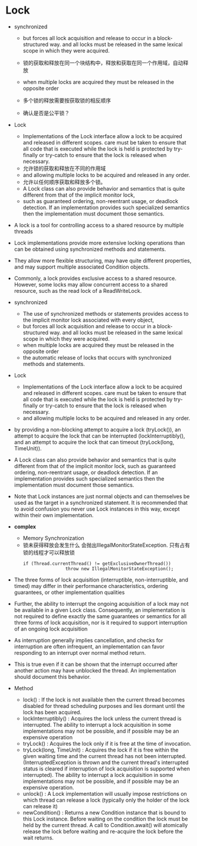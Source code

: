 # Lock

- synchronized
    - but forces all lock acquisition and release to occur in a block-structured way. and all locks must be released in the same lexical scope in which they were acquired.
    - 锁的获取和释放在同一个块结构中，释放和获取在同一个作用域，自动释放
    - when multiple locks are acquired they must be released in the opposite order
    - 多个锁的释放需要按获取锁的相反顺序
    
    - 确认是否是公平锁？

- Lock
    - Implementations of the Lock interface allow a lock to be acquired and released in different scopes. care must be taken to ensure that all code that is executed while the lock is held is protected by try-finally or try-catch to ensure that the lock is released when necessary.
    - 允许锁的获取和释放在不同的作用域
    - and allowing multiple locks to be acquired and released in any order.
    - 允许以任何顺序获取和释放多个锁。
    - A Lock class can also provide behavior and semantics that is quite different from that of the implicit monitor lock, 
    - such as guaranteed ordering, non-reentrant usage, or deadlock detection. If an implementation provides such specialized semantics then the implementation must document those semantics.
    

- A lock is a tool for controlling access to a shared resource by multiple threads
- Lock implementations provide more extensive locking operations than can be obtained using synchronized methods and statements. 
- They allow more flexible structuring, may have quite different properties, and may support multiple associated Condition objects.

- Commonly, a lock provides exclusive access to a shared resource. However, some locks may allow concurrent access to a shared resource, such as the read lock of a ReadWriteLock.

- synchronized
    - The use of synchronized methods or statements provides access to the implicit monitor lock associated with every object,
    - but forces all lock acquisition and release to occur in a block-structured way. and all locks must be released in the same lexical scope in which they were acquired.
    - when multiple locks are acquired they must be released in the opposite order
    - the automatic release of locks that occurs with synchronized methods and statements.

- Lock
    - Implementations of the Lock interface allow a lock to be acquired and released in different scopes. care must be taken to ensure that all code that is executed while the lock is held is protected by try-finally or try-catch to ensure that the lock is released when necessary.
    - and allowing multiple locks to be acquired and released in any order.
    
- by providing a non-blocking attempt to acquire a lock (tryLock()), an attempt to acquire the lock that can be interrupted (lockInterruptibly(), and an attempt to acquire the lock that can timeout (tryLock(long, TimeUnit)).
    
- A Lock class can also provide behavior and semantics that is quite different from that of the implicit monitor lock, such as guaranteed ordering, non-reentrant usage, or deadlock detection. If an implementation provides such specialized semantics then the implementation must document those semantics.
  
- Note that Lock instances are just normal objects and can themselves be used as the target in a synchronized statement. It is recommended that to avoid confusion you never use Lock instances in this way, except within their own implementation.

- **complex**
    - Memory Synchronization
    - 锁未获得释放会发生什么 会抛出IllegalMonitorStateException. 只有占有锁的线程才可以释放锁
        ```
        if (Thread.currentThread() != getExclusiveOwnerThread())
                        throw new IllegalMonitorStateException();
        ```

- The three forms of lock acquisition (interruptible, non-interruptible, and timed) may differ in their performance characteristics, ordering guarantees, or other implementation qualities
- Further, the ability to interrupt the ongoing acquisition of a lock may not be available in a given Lock class. Consequently, an implementation is not required to define exactly the same guarantees or semantics for all three forms of lock acquisition, nor is it required to support interruption of an ongoing lock acquisition

- As interruption generally implies cancellation, and checks for interruption are often infrequent, an implementation can favor responding to an interrupt over normal method return.

- This is true even if it can be shown that the interrupt occurred after another action may have unblocked the thread. An implementation should document this behavior.

- Method
    - lock() : If the lock is not available then the current thread becomes disabled for thread scheduling purposes and lies dormant until the lock has been acquired.
    - lockInterruptibly() : Acquires the lock unless the current thread is interrupted. The ability to interrupt a lock acquisition in some implementations may not be possible, and if possible may be an expensive operation
    - tryLock() : Acquires the lock only if it is free at the time of invocation.
    - tryLock(long, TimeUnit) : Acquires the lock if it is free within the given waiting time and the current thread has not been interrupted. (InterruptedException is thrown and the current thread's interrupted status is cleared if interruption of lock acquisition is supported when interrupted). The ability to interrupt a lock acquisition in some implementations may not be possible, and if possible may be an expensive operation.
    - unlock() : A Lock implementation will usually impose restrictions on which thread can release a lock (typically only the holder of the lock can release it) 
    - newCondition() : Returns a new Condition instance that is bound to this Lock instance. Before waiting on the condition the lock must be held by the current thread. A call to Condition.await() will atomically release the lock before waiting and re-acquire the lock before the wait returns.

    
